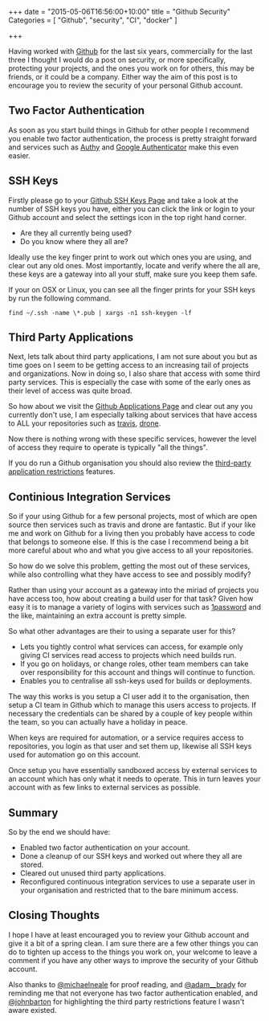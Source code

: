 +++
date = "2015-05-06T16:56:00+10:00"
title = "Github Security"
Categories = [ "Github", "security", "CI", "docker" ]

+++

Having worked with [Github](https://github.com) for the last six years, commercially for the last three I thought I would do a post on security, or more specifically, protecting your projects, and the ones you work on for others, this may be friends, or it could be a company. Either way the aim of this post is to encourage you to review the security of your personal Github account.

## Two Factor Authentication

As soon as you start build things in Github for other people I recommend you enable two factor authentication, the process is pretty straight forward and services such as [Authy](https://www.authy.com/) and [Google Authenticator](https://play.google.com/store/apps/details?id=com.google.android.apps.authenticator2&hl=en) make this even easier.

## SSH Keys

Firstly please go to your [Github SSH Keys Page](https://github.com/settings/ssh) and take a look at the number of SSH keys you have, either you can click the link or login to your Github account and select the settings icon in the top right hand corner.

* Are they all currently being used? 
* Do you know where they all are?

Ideally use the key finger print to work out which ones you are using, and clear out any old ones. Most importantly, locate and verify where the all are, these keys are a gateway into all your stuff, make sure you keep them safe.

If your on OSX or Linux, you can see all the finger prints for your SSH keys by run the following command.

```
find ~/.ssh -name \*.pub | xargs -n1 ssh-keygen -lf
```

## Third Party Applications

Next, lets talk about third party applications, I am not sure about you but as time goes on I seem to be getting access to an increasing tail of projects and organizations. Now in doing so, I also share that access with some third party services. This is especially the case with some of the early ones as their level of access was quite broad.

So how about we visit the [Github Applications Page](https://github.com/settings/applications) and clear out any you currently don't use, I am especially talking about services that have access to ALL your repositories such as [travis](https://travis-ci.org/), [drone](https://drone.io/).

Now there is nothing wrong with these specific services, however the level of access they require to operate is typically "all the things".

If you do run a Github organisation you should also review the [third-party application restrictions](https://help.github.com/articles/about-third-party-application-restrictions/) features.

## Continious Integration Services

So if your using Github for a few personal projects, most of which are open source then services such as travis and drone are fantastic. But if your like me and work on Github for a living then you probably have access to code that belongs to someone else. If this is the case I recommend being a bit more careful about who and what you give access to all your repositories.

So how do we solve this problem, getting the most out of these services, while also controlling what they have access to see and possibly modify?

Rather than using your account as a gateway into the miriad of projects you have access too, how about creating a build user for that task? Given how easy it is to manage a variety of logins with services such as [1password](https://agilebits.com/onepassword) and the like, maintaining an extra account is pretty simple.

So what other advantages are their to using a separate user for this?

* Lets you tightly control what services can access, for example only giving CI services read access to projects which need builds run. 
* If you go on holidays, or change roles, other team members can take over responsibility for this account and things will continue to function.
* Enables you to centralise all ssh-keys used for builds or deployments.

The way this works is you setup a CI user add it to the organisation, then setup a CI team in Github which to manage this users access to projects. If necessary the credentials can be shared by a couple of key people within the team, so you can actually have a holiday in peace.

When keys are required for automation, or a service requires access to repositories, you login as that user and set them up, likewise all SSH keys used for automation go on this account.

Once setup you have essentially sandboxed access by external services to an account which has only what it needs to operate. This in turn leaves your account with as few links to external services as possible.

## Summary

So by the end we should have:

* Enabled two factor authentication on your account.
* Done a cleanup of our SSH keys and worked out where they all are stored.
* Cleared out unused third party applications.
* Reconfigured continuous integration services to use a separate user in your organisation and restricted that to the bare minimum access.

## Closing Thoughts

I hope I have at least encouraged you to review your Github account and give it a bit of a spring clean. I am sure there are a few other things you can do to tighten up access to the things you work on, your welcome to leave a comment if you have any other ways to improve the security of your Github account.

Also thanks to [@michaelneale](https://twitter.com/michaelneale) for proof reading, and [@adam__brady](https://twitter.com/adam__brady) for reminding me that not everyone has two factor authentication enabled, and [@johnbarton](https://twitter.com/johnbarton) for highlighting the third party restrictions feature I wasn't aware existed.
